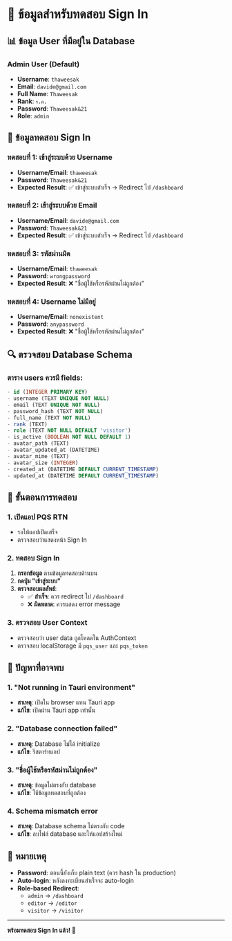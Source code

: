 # 🔐 ข้อมูลสำหรับทดสอบ Sign In

## 📊 **ข้อมูล User ที่มีอยู่ใน Database**

### **Admin User (Default)**
- **Username**: `thaweesak`
- **Email**: `davide@gmail.com`
- **Full Name**: `Thaweesak`
- **Rank**: `ร.ต.`
- **Password**: `Thaweesak&21`
- **Role**: `admin`

## 🧪 **ข้อมูลทดสอบ Sign In**

### **ทดสอบที่ 1: เข้าสู่ระบบด้วย Username**
- **Username/Email**: `thaweesak`
- **Password**: `Thaweesak&21`
- **Expected Result**: ✅ เข้าสู่ระบบสำเร็จ → Redirect ไป `/dashboard`

### **ทดสอบที่ 2: เข้าสู่ระบบด้วย Email**
- **Username/Email**: `davide@gmail.com`
- **Password**: `Thaweesak&21`
- **Expected Result**: ✅ เข้าสู่ระบบสำเร็จ → Redirect ไป `/dashboard`

### **ทดสอบที่ 3: รหัสผ่านผิด**
- **Username/Email**: `thaweesak`
- **Password**: `wrongpassword`
- **Expected Result**: ❌ "ชื่อผู้ใช้หรือรหัสผ่านไม่ถูกต้อง"

### **ทดสอบที่ 4: Username ไม่มีอยู่**
- **Username/Email**: `nonexistent`
- **Password**: `anypassword`
- **Expected Result**: ❌ "ชื่อผู้ใช้หรือรหัสผ่านไม่ถูกต้อง"

## 🔍 **ตรวจสอบ Database Schema**

### **ตาราง users ควรมี fields:**
```sql
- id (INTEGER PRIMARY KEY)
- username (TEXT UNIQUE NOT NULL)
- email (TEXT UNIQUE NOT NULL)
- password_hash (TEXT NOT NULL)
- full_name (TEXT NOT NULL)
- rank (TEXT)
- role (TEXT NOT NULL DEFAULT 'visitor')
- is_active (BOOLEAN NOT NULL DEFAULT 1)
- avatar_path (TEXT)
- avatar_updated_at (DATETIME)
- avatar_mime (TEXT)
- avatar_size (INTEGER)
- created_at (DATETIME DEFAULT CURRENT_TIMESTAMP)
- updated_at (DATETIME DEFAULT CURRENT_TIMESTAMP)
```

## 🚀 **ขั้นตอนการทดสอบ**

### **1. เปิดแอป PQS RTN**
- รอให้แอปเปิดเสร็จ
- ตรวจสอบว่าแสดงหน้า Sign In

### **2. ทดสอบ Sign In**
1. **กรอกข้อมูล** ตามข้อมูลทดสอบด้านบน
2. **กดปุ่ม "เข้าสู่ระบบ"**
3. **ตรวจสอบผลลัพธ์**:
   - ✅ **สำเร็จ**: ควร redirect ไป `/dashboard`
   - ❌ **ผิดพลาด**: ควรแสดง error message

### **3. ตรวจสอบ User Context**
- ตรวจสอบว่า user data ถูกโหลดใน AuthContext
- ตรวจสอบ localStorage มี `pqs_user` และ `pqs_token`

## 🐛 **ปัญหาที่อาจพบ**

### **1. "Not running in Tauri environment"**
- **สาเหตุ**: เปิดใน browser แทน Tauri app
- **แก้ไข**: เปิดผ่าน Tauri app เท่านั้น

### **2. "Database connection failed"**
- **สาเหตุ**: Database ไม่ได้ initialize
- **แก้ไข**: รีสตาร์ทแอป

### **3. "ชื่อผู้ใช้หรือรหัสผ่านไม่ถูกต้อง"**
- **สาเหตุ**: ข้อมูลไม่ตรงกับ database
- **แก้ไข**: ใช้ข้อมูลทดสอบที่ถูกต้อง

### **4. Schema mismatch error**
- **สาเหตุ**: Database schema ไม่ตรงกับ code
- **แก้ไข**: ลบไฟล์ database และให้แอปสร้างใหม่

## 📝 **หมายเหตุ**

- **Password**: ตอนนี้ยังเก็บ plain text (ควร hash ใน production)
- **Auto-login**: หลังลงทะเบียนสำเร็จจะ auto-login
- **Role-based Redirect**: 
  - `admin` → `/dashboard`
  - `editor` → `/editor`
  - `visitor` → `/visitor`

---

**พร้อมทดสอบ Sign In แล้ว! 🎉**
